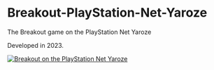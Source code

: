 # Breakout-PlayStation-Net-Yaroze
The Breakout game on the PlayStation Net Yaroze

Developed in 2023.

[![Breakout on the PlayStation Net Yaroze](https://img.youtube.com/vi/npdo4-JTRDA/0.jpg)](https://www.youtube.com/watch?v=npdo4-JTRDA "Breakout on the PlayStation Net Yaroze")
